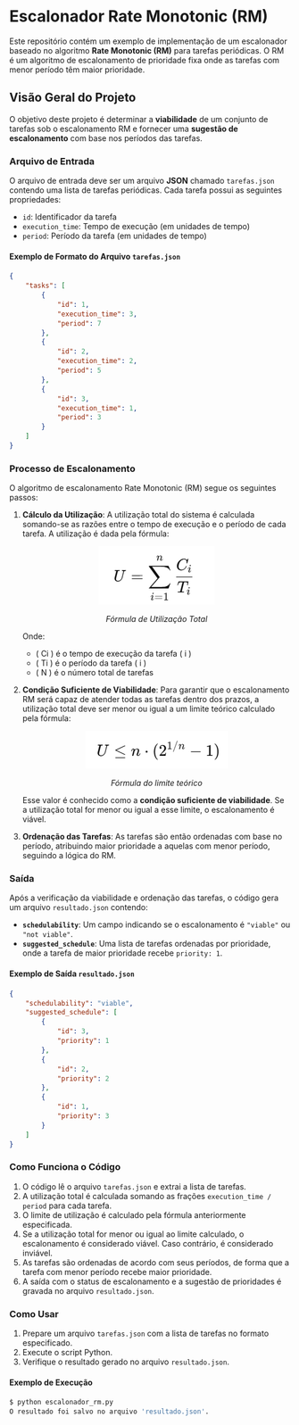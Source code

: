 # Escalonador Rate Monotonic (RM)

Este repositório contém um exemplo de implementação de um escalonador baseado no algoritmo **Rate Monotonic (RM)** para tarefas periódicas. O RM é um algoritmo de escalonamento de prioridade fixa onde as tarefas com menor período têm maior prioridade.

## Visão Geral do Projeto

O objetivo deste projeto é determinar a **viabilidade** de um conjunto de tarefas sob o escalonamento RM e fornecer uma **sugestão de escalonamento** com base nos períodos das tarefas.

### Arquivo de Entrada

O arquivo de entrada deve ser um arquivo **JSON** chamado `tarefas.json` contendo uma lista de tarefas periódicas. Cada tarefa possui as seguintes propriedades:

- `id`: Identificador da tarefa
- `execution_time`: Tempo de execução (em unidades de tempo)
- `period`: Período da tarefa (em unidades de tempo)

#### Exemplo de Formato do Arquivo `tarefas.json`

```json
{
    "tasks": [
        {
            "id": 1,
            "execution_time": 3,
            "period": 7
        },
        {
            "id": 2,
            "execution_time": 2,
            "period": 5
        },
        {
            "id": 3,
            "execution_time": 1,
            "period": 3
        }
    ]
}
```
### Processo de Escalonamento

O algoritmo de escalonamento Rate Monotonic (RM) segue os seguintes passos:

1. **Cálculo da Utilização**: A utilização total do sistema é calculada somando-se as razões entre o tempo de execução e o período de cada tarefa. A utilização é dada pela fórmula:

   
    <div align="center">
        <img src="assets/Utilizacao.png" alt="Fórmula de Utilização Total">
        <p><em>Fórmula de Utilização Total</em></p>
    </div>


   Onde:
   - \( Ci \) é o tempo de execução da tarefa \( i \)
   - \( Ti \) é o período da tarefa \( i \)
   - \( N \) é o número total de tarefas

2. **Condição Suficiente de Viabilidade**: Para garantir que o escalonamento RM será capaz de atender todas as tarefas dentro dos prazos, a utilização total deve ser menor ou igual a um limite teórico calculado pela fórmula:

    <div align="center">
        <img src="assets/utilizacao_limite.png" alt="Fórmula do limite teórico">
        <p><em>Fórmula do limite teórico</em></p>
    </div>
  

   Esse valor é conhecido como a **condição suficiente de viabilidade**. Se a utilização total for menor ou igual a esse limite, o escalonamento é viável.

3. **Ordenação das Tarefas**: As tarefas são então ordenadas com base no período, atribuindo maior prioridade a aquelas com menor período, seguindo a lógica do RM.

### Saída

Após a verificação da viabilidade e ordenação das tarefas, o código gera um arquivo `resultado.json` contendo:

- **`schedulability`**: Um campo indicando se o escalonamento é `"viable"` ou `"not viable"`.
- **`suggested_schedule`**: Uma lista de tarefas ordenadas por prioridade, onde a tarefa de maior prioridade recebe `priority: 1`.

#### Exemplo de Saída `resultado.json`

```json
{
    "schedulability": "viable",
    "suggested_schedule": [
        {
            "id": 3,
            "priority": 1
        },
        {
            "id": 2,
            "priority": 2
        },
        {
            "id": 1,
            "priority": 3
        }
    ]
}
```
### Como Funciona o Código

1. O código lê o arquivo `tarefas.json` e extrai a lista de tarefas.
2. A utilização total é calculada somando as frações `execution_time / period` para cada tarefa.
3. O limite de utilização é calculado pela fórmula anteriormente especificada.
4. Se a utilização total for menor ou igual ao limite calculado, o escalonamento é considerado viável. Caso contrário, é considerado inviável.
5. As tarefas são ordenadas de acordo com seus períodos, de forma que a tarefa com menor período recebe maior prioridade.
6. A saída com o status de escalonamento e a sugestão de prioridades é gravada no arquivo `resultado.json`.

### Como Usar

1. Prepare um arquivo `tarefas.json` com a lista de tarefas no formato especificado.
2. Execute o script Python.
3. Verifique o resultado gerado no arquivo `resultado.json`.

#### Exemplo de Execução

```bash
$ python escalonador_rm.py
O resultado foi salvo no arquivo 'resultado.json'.


